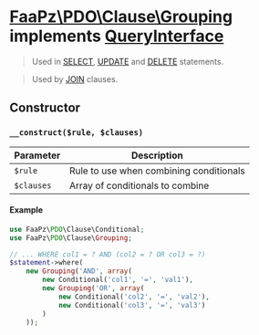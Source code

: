 # [FaaPz\PDO\Clause\Grouping](../../src/Clause/Grouping.php) implements [QueryInterface](../QueryInterface.md)

> Used in [SELECT](../Statement/SELECT.md), [UPDATE](../Statement/UPDATE.md) and [DELETE](../Statement/Delete.md) statements.

> Used by [JOIN](../Clause/Join.md) clauses.

## Constructor

### `__construct($rule, $clauses)`

Parameter     | Description
------------- | -----------------------------------------
`$rule`       | Rule to use when combining conditionals
`$clauses`    | Array of conditionals to combine

#### Example

```php
use FaaPz\PDO\Clause\Conditional;
use FaaPz\PDO\Clause\Grouping;

// ... WHERE col1 = ? AND (col2 = ? OR col3 = ?)
$statement->where(
    new Grouping('AND', array(
        new Conditional('col1', '=', 'val1'),
        new Grouping('OR', array(
            new Conditional('col2', '=', 'val2'),
            new Conditional('col3', '=', 'val3')
        )
    ));
```

